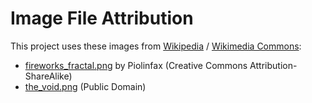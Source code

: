 # Image File Attribution
This project uses these images from [Wikipedia](https://wikipedia.org) / [Wikimedia Commons](https://commons.wikimedia.org):
- [fireworks_fractal.png](https://commons.wikimedia.org/w/index.php?curid=1510574) by Piolinfax (Creative Commons Attribution-ShareAlike)
- [the_void.png](https://en.wikipedia.org/w/index.php?curid=12741325) (Public Domain)